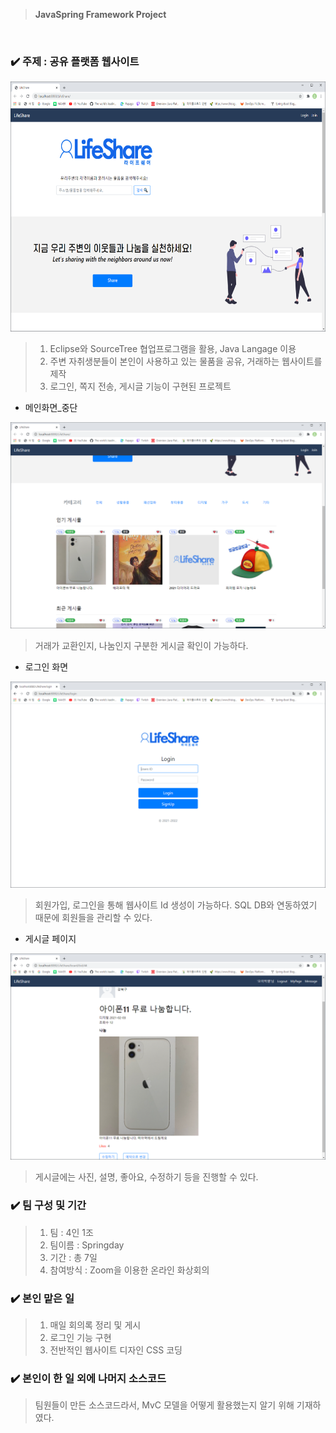 > **JavaSpring Framework Project**
<br/>

<!-- ![하얀 강아지](https://i.esdrop.com/d/ZklKfna5T3.jpg) -->
<!-- <img align="left" width="25" height="25" src="./img/chevron_right.png"> -->

### :heavy_check_mark:  주제 : 공유 플랫폼 웹사이트
<img src="./img/메인화면_실행/LifeShare_메인화면_처음화면.PNG" width="600" height="400">  

> 1. Eclipse와 SourceTree 협업프로그램을 활용, Java Langage 이용  
> 2. 주변 자취생분들이 본인이 사용하고 있는 물품을 공유, 거래하는 웹사이트를 제작  
> 3. 로그인, 쪽지 전송, 게시글 기능이 구현된 프로젝트  

* 메인화면_중단  
<img src="./img/메인화면_실행/LifeShare_메인화면_중간화면.PNG" width="530" height="330">  

> 거래가 교환인지, 나눔인지 구분한 게시글 확인이 가능하다.

* 로그인 화면  
<img src="./img/로그인/로그인 화면.PNG" width="530" height="330">  

> 회원가입, 로그인을 통해 웹사이트 Id 생성이 가능하다.
> SQL DB와 연동하였기 때문에 회원들을 관리할 수 있다.

* 게시글 페이지
<img src="./img/게시글/게시글 상세페이지.PNG" width="530" height="330">  

> 게시글에는 사진, 설명, 좋아요, 수정하기 등을 진행할 수 있다.

### :heavy_check_mark: 팀 구성 및 기간
> 1. 팀 : 4인 1조
> 2. 팀이름 : Springday
> 3. 기간 : 총 7일
> 4. 참여방식 : Zoom을 이용한 온라인 화상회의

### :heavy_check_mark: 본인 맡은 일
> 1. 매일 회의록 정리 및 게시
> 2. 로그인 기능 구현
> 3. 전반적인 웹사이트 디자인 CSS 코딩

### :heavy_check_mark: 본인이 한 일 외에 나머지 소스코드
> 팀원들이 만든 소스코드라서, MvC 모델을 어떻게 활용했는지 알기 위해 기재하였다.
